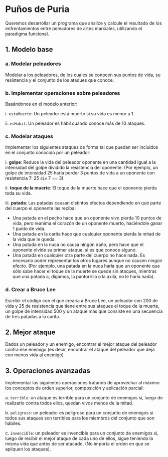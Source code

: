 # Puños de Puria

Queremos desarrollar un programa que analice y calcule el resultado de los enfrentamientos entre peleadores de artes marciales, utilizando el paradigma funcional.

## 1. Modelo base

### a. Modelar peleadores
Modelar a los peleadores, de los cuales se conocen sus puntos de vida, su resistencia y el conjunto de los ataques que conoce.

### b. Implementar operaciones sobre peleadores
Basándonos en el modelo anterior:

i. `estaMuerto`: Un peleador está muerto si su vida es menor a 1.

ii. `esHabil`: Un peleador es hábil cuando conoce más de 10 ataques.

### c. Modelar ataques
Implementar los siguientes ataques de forma tal que puedan ser incluidos en el conjunto conocido por un peleador:

i. **golpe**: Reduce la vida del peleador oponente en una cantidad igual a la intensidad del golpe dividido la resistencia del oponente. (Por ejemplo, un golpe de intensidad 25 haría perder 3 puntos de vida a un oponente con resistencia 7: 25 `div` 7 == 3).

ii. **toque de la muerte**: El toque de la muerte hace que el oponente pierda toda su vida.

iii. **patada**: Las patadas causan distintos efectos dependiendo en qué parte del cuerpo el oponente las reciba:
   - Una patada en el pecho hace que un oponente vivo pierda 10 puntos de vida, pero reanima el corazón de un oponente muerto, haciéndole ganar 1 punto de vida.
   - Una patada en la carita hace que cualquier oponente pierda la mitad de la vida que le queda.
   - Una patada en la nuca no causa ningún daño, pero hace que el oponente olvide su primer ataque, si es que conoce alguno.
   - Una patada en cualquier otra parte del cuerpo no hace nada. Es necesario poder representar los otros lugares aunque no causen ningún efecto. (Por ejemplo, una patada en la nuca haría que un oponente que sólo sabe hacer el toque de la muerte se quede sin ataques, mientras que una patada a, digamos, la pantorrilla o la axila, no le haría nada).

### d. Crear a Bruce Lee
Escribir el código con el que crearía a Bruce Lee, un peleador con 200 de vida y 25 de resistencia que tiene entre sus ataques el toque de la muerte, un golpe de intensidad 500 y un ataque más que consiste en una secuencia de tres patadas a la carita.

## 2. Mejor ataque

Dados un peleador y un enemigo, encontrar el mejor ataque del peleador contra ese enemigo (es decir, encontrar el ataque del peleador que deja con menos vida al enemigo)

## 3. Operaciones avanzadas

Implementar las siguientes operaciones tratando de aprovechar al máximo los conceptos de orden superior, composición y aplicación parcial:

a. `terrible`: un ataque es terrible para un conjunto de enemigos si, luego de realizarlo contra todos ellos, quedan vivos menos de la mitad.

b. `peligroso`: un peleador es peligroso para un conjunto de enemigos si todos sus ataques son terribles para los miembros del conjunto que son hábiles.

c. `invencible`: un peleador es invencible para un conjunto de enemigos si, luego de recibir el mejor ataque de cada uno de ellos, sigue teniendo la misma vida que antes de ser atacado. (No importa el orden en que se apliquen los ataques).